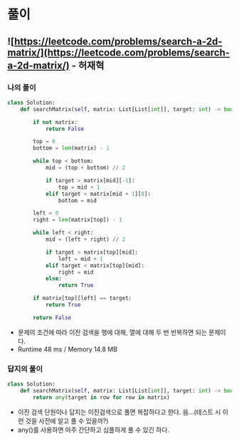 # 풀이

## ![https://leetcode.com/problems/search-a-2d-matrix/](https://leetcode.com/problems/search-a-2d-matrix/) - 허재혁

### 나의 풀이

```python
class Solution:
    def searchMatrix(self, matrix: List[List[int]], target: int) -> bool:

        if not matrix:
            return False

        top = 0
        bottom = len(matrix) - 1

        while top < bottom:
            mid = (top + bottom) // 2

            if target > matrix[mid][-1]:
                top = mid + 1
            elif target < matrix[mid + 1][0]:
                bottom = mid

        left = 0
        right = len(matrix[top]) - 1

        while left < right:
            mid = (left + right) // 2

            if target > matrix[top][mid]:
                left = mid + 1
            elif target < matrix[top][mid]:
                right = mid
            else:
                return True

        if matrix[top][left] == target:
            return True

        return False
```

- 문제의 조건에 따라 이진 검색을 행에 대해, 열에 대해 두 번 반복하면 되는 문제이다.
- Runtime 48 ms / Memory 14.8 MB

### 답지의 풀이

```python
class Solution:
    def searchMatrix(self, matrix: List[List[int]], target: int) -> bool:
        return any(target in row for row in matrix)
```

- 이진 검색 단원이나 답지는 이진검색으로 풀면 복잡하다고 한다. 음...(테스트 시 이런 것을 사전에 알고 풀 수 있을까?)
- any()를 사용하면 아주 간단하고 심플하게 풀 수 있긴 하다.
